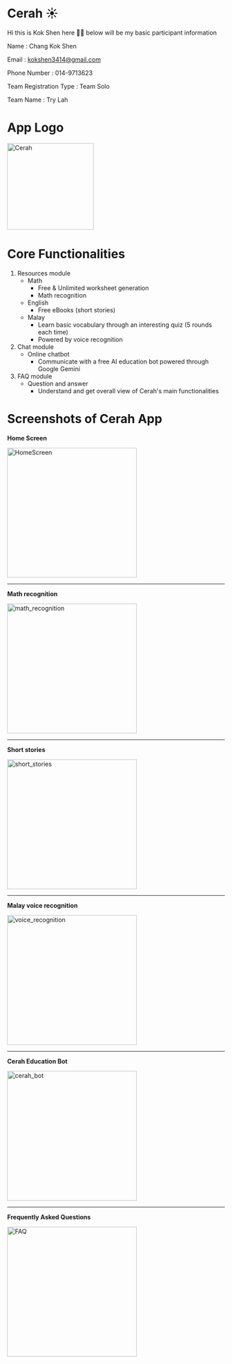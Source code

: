 # Cerah ☀️

Hi this is Kok Shen here 👋👋 below will be my basic participant information

Name : Chang Kok Shen

Email : kokshen3414@gmail.com

Phone Number : 014-9713623

Team Registration Type :  Team Solo

Team Name : Try Lah

# App Logo

<img src="README_images/Cerah.png" alt="Cerah" width="200"/>

# Core Functionalities

1. Resources module
   - Math
     - Free & Unlimited worksheet generation
     - Math recognition
   - English
     - Free eBooks (short stories)
   - Malay
     - Learn basic vocabulary through an interesting quiz (5 rounds each time)
     - Powered by voice recognition
2. Chat module
   - Online chatbot
     - Communicate with a free AI education bot powered through Google Gemini
3. FAQ module
   - Question and answer
     - Understand and get overall view of Cerah's main functionalities

# Screenshots of Cerah App

**Home Screen**

<img src="README_images/HomeScreen.jpg" alt="HomeScreen" width="300"/>



---



**Math recognition**

<img src="README_images/math_recognition.jpg" alt="math_recognition" width="300"/>

---



**Short stories**

<img src="README_images/short_stories.jpg" alt="short_stories" width="300"/>

---



**Malay voice recognition**

<img src="README_images/voice_recognition.jpg" alt="voice_recognition" width="300"/>

---



**Cerah Education Bot**

<img src="README_images/cerah_bot.jpg" alt="cerah_bot" width="300"/>

---



**Frequently Asked Questions**

<img src="README_images/FAQ.jpg" alt="FAQ" width="300"/>





